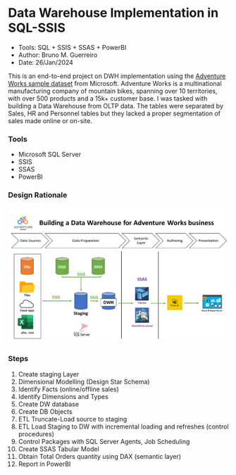 # Data Warehouse Implementation in SQL-SSIS
- Tools: SQL + SSIS + SSAS + PowerBI
- Author: Bruno M. Guerreiro
- Date: 26/Jan/2024

This is an end-to-end project on DWH implementation using the [Adventure Works sample dataset](https://github.com/Microsoft/sql-server-samples/releases/tag/adventureworks) from Microsoft. Adventure Works is a multinational manufacturing company of mountain bikes, spanning over 10 territories, with over 500 products and a 15k+ customer base. I was tasked with building a Data Warehouse from OLTP data. The tables were separated by Sales, HR and Personnel tables but they lacked a proper segmentation of sales made online or on-site.

### Tools
- Microsoft SQL Server
- SSIS
- SSAS
- PowerBI

### Design Rationale
![Building a Data Warehouse for Adventure Works business](image-1.png)

### Steps
1. Create staging Layer
2. Dimensional Modelling (Design Star Schema)
3. Identify Facts (online/offline sales)
4. Identify Dimensions and Types
5. Create DW database
6. Create DB Objects
7. ETL Truncate-Load source to staging
8. ETL Load Staging to DW with incremental loading and refreshes (control procedures)
9. Control Packages with SQL Server Agents, Job Scheduling
10. Create SSAS Tabular Model
11. Obtain Total Orders quantity using DAX (semantic layer)
12. Report in PowerBI

